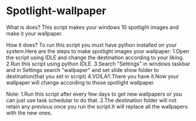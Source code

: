 # Spotlight-wallpaper

What is does?
This script makes your windows 10 spotlight images and make it your wallpaper.

How it does?
To run this script you must have python installed on your system.Here are the steps to make spotlight images your wallpaper:
1.Open the script using IDLE and change the destination according to your liking.
2.Run this script using python IDLE.
3.Search "Settings" in windows taskbar and in Settings search "wallpaper" and set slide show folder to destination(that you set in script)
4.VOILA!!.There you have it.Now your wallpaper will change according to those spotlight wallpaper.

Note:
1.Run this script after every few days to get new wallpapers or you can just use task schedular to do that.
2.The destination folder will not retain any previous once you run the script.It will replace all the wallpapers with the new ones.
